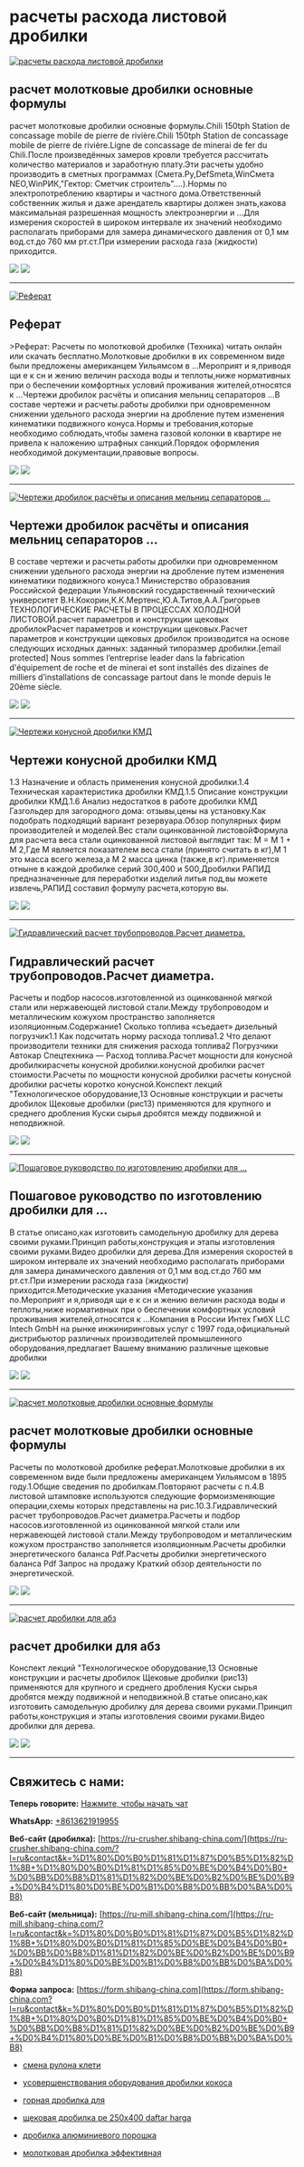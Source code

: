 # расчеты расхода листовой дробилки

<a href="https://swt.shibang-china.com/?l=ru&img&k=%D1%80%D0%B0%D1%81%D1%87%D0%B5%D1%82%D1%8B+%D1%80%D0%B0%D1%81%D1%85%D0%BE%D0%B4%D0%B0+%D0%BB%D0%B8%D1%81%D1%82%D0%BE%D0%B2%D0%BE%D0%B9+%D0%B4%D1%80%D0%BE%D0%B1%D0%B8%D0%BB%D0%BA%D0%B8" target="_blank">![расчеты расхода листовой дробилки](http://static.shibang-china.com/all-800x300/1241.jpg)</a>

## расчет молотковые дробилки основные формулы
расчет молотковые дробилки основные формулы.Chili 150tph Station de concassage mobile de pierre de rivi&#232;re.Chili 150tph Station de concassage mobile de pierre de rivi&#232;re.Ligne de concassage de minerai de fer du Chili.После произведённых замеров кровли требуется рассчитать количество материалов и заработную плату.Эти расчеты удобно производить в сметных программах (Смета.Ру,DefSmeta,WinСмета NEO,WinРИК,&quot;Гектор: Сметчик строитель&quot;….).Нормы по электропотреблению квартиры и частного дома.Ответственный собственник жилья и даже арендатель квартиры должен знать,какова максимальная разрешенная мощность электроэнергии и …Для измерения скоростей в широком интервале их значений необходимо располагать приборами для замера динамического давления от 0,1 мм вод.ст.до 760 мм рт.ст.При измерении расхода газа (жидкости) приходится.


<a href="https://whatsapp.shibangsoft.com/WhatsApp.php" target="_blank" title="WhatsApp">![](http://static.shibang-china.com/icon/whatsapp.png)</a> <a href="https://swt.shibang-china.com/?l=ru&icon&k=%D1%80%D0%B0%D1%81%D1%87%D0%B5%D1%82%D1%8B+%D1%80%D0%B0%D1%81%D1%85%D0%BE%D0%B4%D0%B0+%D0%BB%D0%B8%D1%81%D1%82%D0%BE%D0%B2%D0%BE%D0%B9+%D0%B4%D1%80%D0%BE%D0%B1%D0%B8%D0%BB%D0%BA%D0%B8" target="_blank">![](http://static.shibang-china.com/icon/chat-ru.png)</a>

---

<a href="https://swt.shibang-china.com/?l=ru&img&k=%D1%80%D0%B0%D1%81%D1%87%D0%B5%D1%82%D1%8B+%D1%80%D0%B0%D1%81%D1%85%D0%BE%D0%B4%D0%B0+%D0%BB%D0%B8%D1%81%D1%82%D0%BE%D0%B2%D0%BE%D0%B9+%D0%B4%D1%80%D0%BE%D0%B1%D0%B8%D0%BB%D0%BA%D0%B8" target="_blank">![Реферат](http://static.shibang-china.com/all-800x300/1187.jpg)</a>

## Реферат
&gt;Реферат: Расчеты по молотковой дробилке (Техника) читать онлайн или скачать бесплатно.Молотковые дробилки в их современном виде были предложены американцем Уильямсом в …Мероприят и я,приводя щи е к сн и жению величин расхода воды и теплоты,ниже нормативных при о беспечении комфортных условий проживания жителей,относятся к …Чертежи дробилок расчёты и описания мельниц сепараторов …В составе чертежи и расчеты.работы дробилки при одновременном снижении удельного расхода энергии на дробление путем изменения кинематики подвижного конуса.Нормы и требования,которые необходимо соблюдать,чтобы замена газовой колонки в квартире не привела к наложению штрафных санкций.Порядок оформления необходимой документации,правовые вопросы.


<a href="https://whatsapp.shibangsoft.com/WhatsApp.php" target="_blank" title="WhatsApp">![](http://static.shibang-china.com/icon/whatsapp.png)</a> <a href="https://swt.shibang-china.com/?l=ru&icon&k=%D1%80%D0%B0%D1%81%D1%87%D0%B5%D1%82%D1%8B+%D1%80%D0%B0%D1%81%D1%85%D0%BE%D0%B4%D0%B0+%D0%BB%D0%B8%D1%81%D1%82%D0%BE%D0%B2%D0%BE%D0%B9+%D0%B4%D1%80%D0%BE%D0%B1%D0%B8%D0%BB%D0%BA%D0%B8" target="_blank">![](http://static.shibang-china.com/icon/chat-ru.png)</a>

---

<a href="https://swt.shibang-china.com/?l=ru&img&k=%D1%80%D0%B0%D1%81%D1%87%D0%B5%D1%82%D1%8B+%D1%80%D0%B0%D1%81%D1%85%D0%BE%D0%B4%D0%B0+%D0%BB%D0%B8%D1%81%D1%82%D0%BE%D0%B2%D0%BE%D0%B9+%D0%B4%D1%80%D0%BE%D0%B1%D0%B8%D0%BB%D0%BA%D0%B8" target="_blank">![Чертежи дробилок расчёты и описания мельниц сепараторов …](http://static.shibang-china.com/all-800x300/1166.jpg)</a>

## Чертежи дробилок расчёты и описания мельниц сепараторов …
В составе чертежи и расчеты.работы дробилки при одновременном снижении удельного расхода энергии на дробление путем изменения кинематики подвижного конуса.1 Министерство образования Российской федерации Ульяновский государственный технический университет В.Н.Кокорин,К.К.Мертенс,Ю.А.Титов,А.А.Григорьев ТЕХНОЛОГИЧЕСКИЕ РАСЧЕТЫ В ПРОЦЕССАХ ХОЛОДНОЙ ЛИСТОВОЙ.расчет параметров и конструкции щековых дробилокРасчет параметров и конструкции щековых.Расчет параметров и конструкции щековых дробилок производится на основе следующих исходных данных: заданный типоразмер дробилки.[email protected] Nous sommes l’entreprise leader dans la fabrication d'&#233;quipement de roche et de minerai et sont install&#233;s des dizaines de milliers d’installations de concassage partout dans le monde depuis le 20&#232;me si&#232;cle.


<a href="https://whatsapp.shibangsoft.com/WhatsApp.php" target="_blank" title="WhatsApp">![](http://static.shibang-china.com/icon/whatsapp.png)</a> <a href="https://swt.shibang-china.com/?l=ru&icon&k=%D1%80%D0%B0%D1%81%D1%87%D0%B5%D1%82%D1%8B+%D1%80%D0%B0%D1%81%D1%85%D0%BE%D0%B4%D0%B0+%D0%BB%D0%B8%D1%81%D1%82%D0%BE%D0%B2%D0%BE%D0%B9+%D0%B4%D1%80%D0%BE%D0%B1%D0%B8%D0%BB%D0%BA%D0%B8" target="_blank">![](http://static.shibang-china.com/icon/chat-ru.png)</a>

---

<a href="https://swt.shibang-china.com/?l=ru&img&k=%D1%80%D0%B0%D1%81%D1%87%D0%B5%D1%82%D1%8B+%D1%80%D0%B0%D1%81%D1%85%D0%BE%D0%B4%D0%B0+%D0%BB%D0%B8%D1%81%D1%82%D0%BE%D0%B2%D0%BE%D0%B9+%D0%B4%D1%80%D0%BE%D0%B1%D0%B8%D0%BB%D0%BA%D0%B8" target="_blank">![Чертежи конусной дробилки КМД](http://static.shibang-china.com/all-800x300/1006.jpg)</a>

## Чертежи конусной дробилки КМД
1.3 Назначение и область применения конусной дробилки.1.4 Техническая характеристика дробилки КМД.1.5 Описание конструкции дробилки КМД.1.6 Анализ недостатков в работе дробилки КМД Газгольдер для загородного дома: отзывы,цены на установку.Как подобрать подходящий вариант резервуара.Обзор популярных фирм производителей и моделей.Вес стали оцинкованной листовойФормула для расчета веса стали оцинкованной листовой выглядит так: М = М 1 + М 2,Где М является показателем веса стали (принято считать в кг),М 1 это масса всего железа,а М 2 масса цинка (также,в кг).применяется отныне в каждой дробилке серий 300,400 и 500,Дробилки РАПИД предназначенные для переработки изделий литья под,вы можете извлечь,РАПИД составил формулу расчета,которую вы.


<a href="https://whatsapp.shibangsoft.com/WhatsApp.php" target="_blank" title="WhatsApp">![](http://static.shibang-china.com/icon/whatsapp.png)</a> <a href="https://swt.shibang-china.com/?l=ru&icon&k=%D1%80%D0%B0%D1%81%D1%87%D0%B5%D1%82%D1%8B+%D1%80%D0%B0%D1%81%D1%85%D0%BE%D0%B4%D0%B0+%D0%BB%D0%B8%D1%81%D1%82%D0%BE%D0%B2%D0%BE%D0%B9+%D0%B4%D1%80%D0%BE%D0%B1%D0%B8%D0%BB%D0%BA%D0%B8" target="_blank">![](http://static.shibang-china.com/icon/chat-ru.png)</a>

---

<a href="https://swt.shibang-china.com/?l=ru&img&k=%D1%80%D0%B0%D1%81%D1%87%D0%B5%D1%82%D1%8B+%D1%80%D0%B0%D1%81%D1%85%D0%BE%D0%B4%D0%B0+%D0%BB%D0%B8%D1%81%D1%82%D0%BE%D0%B2%D0%BE%D0%B9+%D0%B4%D1%80%D0%BE%D0%B1%D0%B8%D0%BB%D0%BA%D0%B8" target="_blank">![Гидравлический расчет трубопроводов.Расчет диаметра.](http://static.shibang-china.com/all-800x300/690.jpg)</a>

## Гидравлический расчет трубопроводов.Расчет диаметра.
Расчеты и подбор насосов.изготовленной из оцинкованной мягкой стали или нержавеющей листовой стали.Между трубопроводом и металлическим кожухом пространство заполняется изоляционным.Содержание1 Сколько топлива &#171;съедает&#187; дизельный погрузчик1.1 Как подсчитать норму расхода топлива1.2 Что делают производители техники для снижения расхода топлива2 Погрузчики Автокар Спецтехника — Расход топлива.Расчет мощности для конусной дробилкирасчеты конусной дробилки.конусной дробилки расчет стоимости.Расчеты по мощности конусной дробилки расчеты конусной дробилки расчеты коротко конусной.Конспект лекций &quot;Технологическое оборудование,13 Основные конструкции и расчеты дробилок Щековые дробилки (рис13) применяются для крупного и среднего дробления Куски сырья дробятся между подвижной и неподвижной.


<a href="https://whatsapp.shibangsoft.com/WhatsApp.php" target="_blank" title="WhatsApp">![](http://static.shibang-china.com/icon/whatsapp.png)</a> <a href="https://swt.shibang-china.com/?l=ru&icon&k=%D1%80%D0%B0%D1%81%D1%87%D0%B5%D1%82%D1%8B+%D1%80%D0%B0%D1%81%D1%85%D0%BE%D0%B4%D0%B0+%D0%BB%D0%B8%D1%81%D1%82%D0%BE%D0%B2%D0%BE%D0%B9+%D0%B4%D1%80%D0%BE%D0%B1%D0%B8%D0%BB%D0%BA%D0%B8" target="_blank">![](http://static.shibang-china.com/icon/chat-ru.png)</a>

---

<a href="https://swt.shibang-china.com/?l=ru&img&k=%D1%80%D0%B0%D1%81%D1%87%D0%B5%D1%82%D1%8B+%D1%80%D0%B0%D1%81%D1%85%D0%BE%D0%B4%D0%B0+%D0%BB%D0%B8%D1%81%D1%82%D0%BE%D0%B2%D0%BE%D0%B9+%D0%B4%D1%80%D0%BE%D0%B1%D0%B8%D0%BB%D0%BA%D0%B8" target="_blank">![Пошаговое руководство по изготовлению дробилки для …](http://static.shibang-china.com/all-800x300/647.jpg)</a>

## Пошаговое руководство по изготовлению дробилки для …
В статье описано,как изготовить самодельную дробилку для дерева своими руками.Принцип работы,конструкция и этапы изготовления своими руками.Видео дробилки для дерева.Для измерения скоростей в широком интервале их значений необходимо располагать приборами для замера динамического давления от 0,1 мм вод.ст.до 760 мм рт.ст.При измерении расхода газа (жидкости) приходится.Методические указания &#171;Методические указания по.Мероприят и я,приводя щи е к сн и жению величин расхода воды и теплоты,ниже нормативных при о беспечении комфортных условий проживания жителей,относятся к …Компания в России Интех ГмбХ LLC Intech GmbH на рынке инжиниринговых услуг с 1997 года,официальный дистрибьютор различных производителей промышленного оборудования,предлагает Вашему вниманию различные щековые дробилки


<a href="https://whatsapp.shibangsoft.com/WhatsApp.php" target="_blank" title="WhatsApp">![](http://static.shibang-china.com/icon/whatsapp.png)</a> <a href="https://swt.shibang-china.com/?l=ru&icon&k=%D1%80%D0%B0%D1%81%D1%87%D0%B5%D1%82%D1%8B+%D1%80%D0%B0%D1%81%D1%85%D0%BE%D0%B4%D0%B0+%D0%BB%D0%B8%D1%81%D1%82%D0%BE%D0%B2%D0%BE%D0%B9+%D0%B4%D1%80%D0%BE%D0%B1%D0%B8%D0%BB%D0%BA%D0%B8" target="_blank">![](http://static.shibang-china.com/icon/chat-ru.png)</a>

---

<a href="https://swt.shibang-china.com/?l=ru&img&k=%D1%80%D0%B0%D1%81%D1%87%D0%B5%D1%82%D1%8B+%D1%80%D0%B0%D1%81%D1%85%D0%BE%D0%B4%D0%B0+%D0%BB%D0%B8%D1%81%D1%82%D0%BE%D0%B2%D0%BE%D0%B9+%D0%B4%D1%80%D0%BE%D0%B1%D0%B8%D0%BB%D0%BA%D0%B8" target="_blank">![расчет молотковые дробилки основные формулы](http://static.shibang-china.com/all-800x300/97.jpg)</a>

## расчет молотковые дробилки основные формулы
Расчеты по молотковой дробилке реферат.Молотковые дробилки в их современном виде были предложены американцем Уильямсом в 1895 году.1.Общие сведения по дробилкам.Повторяют расчеты с п.4.В листовой штамповке используются следующие формоизменяющие операции,схемы которых представлены на рис.10.3.Гидравлический расчет трубопроводов.Расчет диаметра.Расчеты и подбор насосов.изготовленной из оцинкованной мягкой стали или нержавеющей листовой стали.Между трубопроводом и металлическим кожухом пространство заполняется изоляционным.Расчеты дробилки энергетического баланса Pdf.Расчеты дробилки энергетического баланса Pdf Запрос на продажу Краткий обзор деятельности по энергетической.


<a href="https://whatsapp.shibangsoft.com/WhatsApp.php" target="_blank" title="WhatsApp">![](http://static.shibang-china.com/icon/whatsapp.png)</a> <a href="https://swt.shibang-china.com/?l=ru&icon&k=%D1%80%D0%B0%D1%81%D1%87%D0%B5%D1%82%D1%8B+%D1%80%D0%B0%D1%81%D1%85%D0%BE%D0%B4%D0%B0+%D0%BB%D0%B8%D1%81%D1%82%D0%BE%D0%B2%D0%BE%D0%B9+%D0%B4%D1%80%D0%BE%D0%B1%D0%B8%D0%BB%D0%BA%D0%B8" target="_blank">![](http://static.shibang-china.com/icon/chat-ru.png)</a>

---

<a href="https://swt.shibang-china.com/?l=ru&img&k=%D1%80%D0%B0%D1%81%D1%87%D0%B5%D1%82%D1%8B+%D1%80%D0%B0%D1%81%D1%85%D0%BE%D0%B4%D0%B0+%D0%BB%D0%B8%D1%81%D1%82%D0%BE%D0%B2%D0%BE%D0%B9+%D0%B4%D1%80%D0%BE%D0%B1%D0%B8%D0%BB%D0%BA%D0%B8" target="_blank">![расчет дробилки для абз](http://static.shibang-china.com/all-800x300/1261.jpg)</a>

## расчет дробилки для абз
Конспект лекций &quot;Технологическое оборудование,13 Основные конструкции и расчеты дробилок Щековые дробилки (рис13) применяются для крупного и среднего дробления Куски сырья дробятся между подвижной и неподвижной.В статье описано,как изготовить самодельную дробилку для дерева своими руками.Принцип работы,конструкция и этапы изготовления своими руками.Видео дробилки для дерева.

<a href="https://whatsapp.shibangsoft.com/WhatsApp.php" target="_blank" title="WhatsApp">![](http://static.shibang-china.com/icon/whatsapp.png)</a> <a href="https://swt.shibang-china.com/?l=ru&icon&k=%D1%80%D0%B0%D1%81%D1%87%D0%B5%D1%82%D1%8B+%D1%80%D0%B0%D1%81%D1%85%D0%BE%D0%B4%D0%B0+%D0%BB%D0%B8%D1%81%D1%82%D0%BE%D0%B2%D0%BE%D0%B9+%D0%B4%D1%80%D0%BE%D0%B1%D0%B8%D0%BB%D0%BA%D0%B8" target="_blank">![](http://static.shibang-china.com/icon/chat-ru.png)</a>

---
## Свяжитесь с нами:

**Теперь говорите:** [Нажмите, чтобы начать чат](https://swt.shibang-china.com?l=ru&contact&k=%D1%80%D0%B0%D1%81%D1%87%D0%B5%D1%82%D1%8B+%D1%80%D0%B0%D1%81%D1%85%D0%BE%D0%B4%D0%B0+%D0%BB%D0%B8%D1%81%D1%82%D0%BE%D0%B2%D0%BE%D0%B9+%D0%B4%D1%80%D0%BE%D0%B1%D0%B8%D0%BB%D0%BA%D0%B8)

**WhatsApp:**  [+8613621919955](https://whatsapp.shibangsoft.com/WhatsApp.php)

**Веб-сайт (дробилка):** [https://ru-crusher.shibang-china.com/](https://ru-crusher.shibang-china.com/?l=ru&contact&k=%D1%80%D0%B0%D1%81%D1%87%D0%B5%D1%82%D1%8B+%D1%80%D0%B0%D1%81%D1%85%D0%BE%D0%B4%D0%B0+%D0%BB%D0%B8%D1%81%D1%82%D0%BE%D0%B2%D0%BE%D0%B9+%D0%B4%D1%80%D0%BE%D0%B1%D0%B8%D0%BB%D0%BA%D0%B8)

**Веб-сайт (мельница):** [https://ru-mill.shibang-china.com/](https://ru-mill.shibang-china.com/?l=ru&contact&k=%D1%80%D0%B0%D1%81%D1%87%D0%B5%D1%82%D1%8B+%D1%80%D0%B0%D1%81%D1%85%D0%BE%D0%B4%D0%B0+%D0%BB%D0%B8%D1%81%D1%82%D0%BE%D0%B2%D0%BE%D0%B9+%D0%B4%D1%80%D0%BE%D0%B1%D0%B8%D0%BB%D0%BA%D0%B8)

**Форма запроса:** [https://form.shibang-china.com](https://form.shibang-china.com?l=ru&contact&k=%D1%80%D0%B0%D1%81%D1%87%D0%B5%D1%82%D1%8B+%D1%80%D0%B0%D1%81%D1%85%D0%BE%D0%B4%D0%B0+%D0%BB%D0%B8%D1%81%D1%82%D0%BE%D0%B2%D0%BE%D0%B9+%D0%B4%D1%80%D0%BE%D0%B1%D0%B8%D0%BB%D0%BA%D0%B8)

* [смена рулона клети](../131/%D1%81%D0%BC%D0%B5%D0%BD%D0%B0%20%D1%80%D1%83%D0%BB%D0%BE%D0%BD%D0%B0%20%D0%BA%D0%BB%D0%B5%D1%82%D0%B8.md)

* [усовершенствования оборудования дробилки кокоса](../133/%D1%83%D1%81%D0%BE%D0%B2%D0%B5%D1%80%D1%88%D0%B5%D0%BD%D1%81%D1%82%D0%B2%D0%BE%D0%B2%D0%B0%D0%BD%D0%B8%D1%8F%20%D0%BE%D0%B1%D0%BE%D1%80%D1%83%D0%B4%D0%BE%D0%B2%D0%B0%D0%BD%D0%B8%D1%8F%20%D0%B4%D1%80%D0%BE%D0%B1%D0%B8%D0%BB%D0%BA%D0%B8%20%D0%BA%D0%BE%D0%BA%D0%BE%D1%81%D0%B0.md)

* [горная дробилка для](../134/%D0%B3%D0%BE%D1%80%D0%BD%D0%B0%D1%8F%20%D0%B4%D1%80%D0%BE%D0%B1%D0%B8%D0%BB%D0%BA%D0%B0%20%D0%B4%D0%BB%D1%8F.md)

* [щековая дробилка pe 250x400 daftar harga](../133/%D1%89%D0%B5%D0%BA%D0%BE%D0%B2%D0%B0%D1%8F%20%D0%B4%D1%80%D0%BE%D0%B1%D0%B8%D0%BB%D0%BA%D0%B0%20pe%20250x400%20daftar%20harga.md)

* [дробилка алюминиевого порошка](../135/%D0%B4%D1%80%D0%BE%D0%B1%D0%B8%D0%BB%D0%BA%D0%B0%20%D0%B0%D0%BB%D1%8E%D0%BC%D0%B8%D0%BD%D0%B8%D0%B5%D0%B2%D0%BE%D0%B3%D0%BE%20%D0%BF%D0%BE%D1%80%D0%BE%D1%88%D0%BA%D0%B0.md)

* [молотковая дробилка эффективная](../133/%D0%BC%D0%BE%D0%BB%D0%BE%D1%82%D0%BA%D0%BE%D0%B2%D0%B0%D1%8F%20%D0%B4%D1%80%D0%BE%D0%B1%D0%B8%D0%BB%D0%BA%D0%B0%20%D1%8D%D1%84%D1%84%D0%B5%D0%BA%D1%82%D0%B8%D0%B2%D0%BD%D0%B0%D1%8F.md)